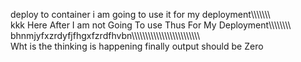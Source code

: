
deploy to container
i am going to use it for my deployment\\\\\\\\\\\\\\\
kkk Here After I am not Going To use Thus For My Deployment\\\\\\\\\\\\\\\\\
bhnmjyfxzrdyfjfhgxfzrdfhvbn\\\\\\\\\\\\\\\\\\\\\\\\\\\\\\\\\\\\\\\\\\\\\\\\\\\
Wht is the thinking is happening
finally output should be Zero
